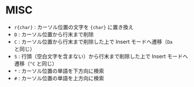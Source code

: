 # MISC

- `r{char}` : カーソル位置の文字を `{char}` に置き換え
- `D` : カーソル位置から行末まで削除
- `C` : カーソル位置から行末まで削除した上で Insert モードへ遷移（`Da`と同じ）
- `S` : 行頭（空白文字を含まない）から行末まで削除した上で Insert モードへ遷移（`^C` と同じ）
- `*` : カーソル位置の単語を下方向に検索
- `#` : カーソル位置の単語を上方向に検索
